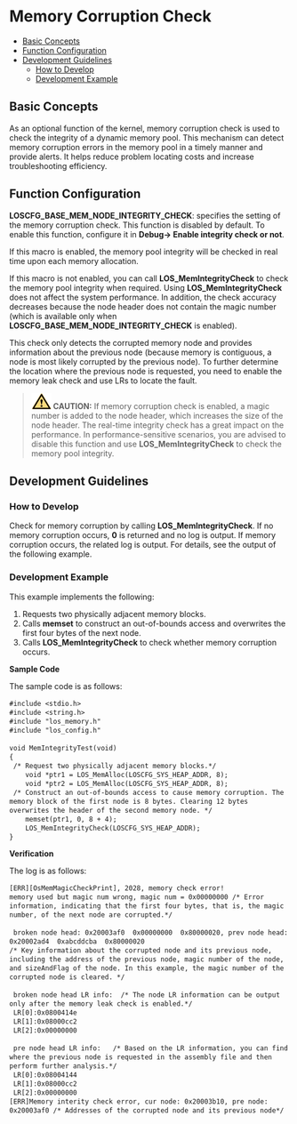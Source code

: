 # Memory Corruption Check<a name="EN-US_TOPIC_0000001079036352"></a>

-   [Basic Concepts](#section17368154517335)
-   [Function Configuration](#section4696190123420)
-   [Development Guidelines](#section672362973417)
    -   [How to Develop](#section026014863416)
    -   [Development Example](#section186311302356)


## Basic Concepts<a name="section17368154517335"></a>

As an optional function of the kernel, memory corruption check is used to check the integrity of a dynamic memory pool. This mechanism can detect memory corruption errors in the memory pool in a timely manner and provide alerts. It helps reduce problem locating costs and increase troubleshooting efficiency.

## Function Configuration<a name="section4696190123420"></a>

**LOSCFG\_BASE\_MEM\_NODE\_INTEGRITY\_CHECK**: specifies the setting of the memory corruption check. This function is disabled by default. To enable this function, configure it in  **Debug-\> Enable integrity check or not**.

If this macro is enabled, the memory pool integrity will be checked in real time upon each memory allocation.

If this macro is not enabled, you can call  **LOS\_MemIntegrityCheck**  to check the memory pool integrity when required. Using  **LOS\_MemIntegrityCheck**  does not affect the system performance. In addition, the check accuracy decreases because the node header does not contain the magic number \(which is available only when  **LOSCFG\_BASE\_MEM\_NODE\_INTEGRITY\_CHECK**  is enabled\).

This check only detects the corrupted memory node and provides information about the previous node \(because memory is contiguous, a node is most likely corrupted by the previous node\). To further determine the location where the previous node is requested, you need to enable the memory leak check and use LRs to locate the fault.

>![](../public_sys-resources/icon-caution.gif) **CAUTION:** 
>If memory corruption check is enabled, a magic number is added to the node header, which increases the size of the node header. The real-time integrity check has a great impact on the performance. In performance-sensitive scenarios, you are advised to disable this function and use  **LOS\_MemIntegrityCheck**  to check the memory pool integrity.

## Development Guidelines<a name="section672362973417"></a>

### How to Develop<a name="section026014863416"></a>

Check for memory corruption by calling  **LOS\_MemIntegrityCheck**. If no memory corruption occurs,  **0**  is returned and no log is output. If memory corruption occurs, the related log is output. For details, see the output of the following example.

### Development Example<a name="section186311302356"></a>

This example implements the following:

1.  Requests two physically adjacent memory blocks.
2.  Calls  **memset**  to construct an out-of-bounds access and overwrites the first four bytes of the next node.
3.  Calls  **LOS\_MemIntegrityCheck**  to check whether memory corruption occurs.

**Sample Code**

The sample code is as follows:

```
#include <stdio.h>
#include <string.h>
#include "los_memory.h"
#include "los_config.h"

void MemIntegrityTest(void)
{
 /* Request two physically adjacent memory blocks.*/
    void *ptr1 = LOS_MemAlloc(LOSCFG_SYS_HEAP_ADDR, 8);
    void *ptr2 = LOS_MemAlloc(LOSCFG_SYS_HEAP_ADDR, 8);
 /* Construct an out-of-bounds access to cause memory corruption. The memory block of the first node is 8 bytes. Clearing 12 bytes overwrites the header of the second memory node. */
    memset(ptr1, 0, 8 + 4);
    LOS_MemIntegrityCheck(LOSCFG_SYS_HEAP_ADDR);
}
```

**Verification**

The log is as follows:

```
[ERR][OsMemMagicCheckPrint], 2028, memory check error!
memory used but magic num wrong, magic num = 0x00000000 /* Error information, indicating that the first four bytes, that is, the magic number, of the next node are corrupted.*/

 broken node head: 0x20003af0  0x00000000  0x80000020, prev node head: 0x20002ad4  0xabcddcba  0x80000020   
/* Key information about the corrupted node and its previous node, including the address of the previous node, magic number of the node, and sizeAndFlag of the node. In this example, the magic number of the corrupted node is cleared. */

 broken node head LR info:  /* The node LR information can be output only after the memory leak check is enabled.*/
 LR[0]:0x0800414e
 LR[1]:0x08000cc2
 LR[2]:0x00000000

 pre node head LR info:   /* Based on the LR information, you can find where the previous node is requested in the assembly file and then perform further analysis.*/
 LR[0]:0x08004144
 LR[1]:0x08000cc2
 LR[2]:0x00000000
[ERR]Memory interity check error, cur node: 0x20003b10, pre node: 0x20003af0 /* Addresses of the corrupted node and its previous node*/
```

